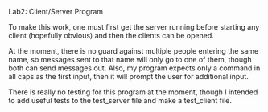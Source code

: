 Lab2: Client/Server Program

To make this work, one must first get the server running before starting
	any client (hopefully obvious) and then the clients can be opened.

At the moment, there is no guard against multiple people entering the same
	name, so messages sent to that name will only go to one of them, though
	both can send messages out.  Also, my program expects only a command in
	all caps as the first input, then it will prompt the user for additional
	input.

There is really no testing for this program at the moment, though I intended
	to add useful tests to the test_server file and make a test_client file.